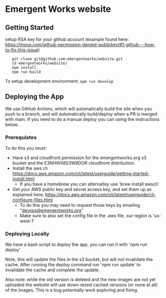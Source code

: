 # Emergent Works website

## Getting Started

setup RSA key for your github account (example found here: https://jhooq.com/github-permission-denied-publickey/#1-github---how-to-fix-this-issue)

```shell
   git clone git@github.com:emergentworks/website.git
   cd emergentworks/website/
   npm install
   npm run build
```

To setup development environment:
`npm run develop`

## Deploying the App

We use GitHub Actions, which will automatically build the site when you push to a branch, and will automatically build/deploy when a PR is merged with main. If you need to do a manual deploy you can using the instructions below.

### Prerequistes

To do this you must:

- Have s3 and cloudfront permission for the emergentworks.org s3 bucket and the E3NHW48S3W8DOR cloudfront distribution.
- Install the aws cli https://docs.aws.amazon.com/cli/latest/userguide/getting-started-install.html
  - If you have a homebrew you can alternatley use 'brew install awscli'
- Get your AWS public key and secret access key, and set them up as explained here: https://docs.aws.amazon.com/cli/latest/userguide/cli-configure-files.html
  - To do this you may need to request those keys by emailing "devops@emergentworks.org"
  - Make sure to also set the config file in the .aws file, our region is 'us-west-1'

### Deploying Locally

We have a bash script to deploy the app, you can run it with 'npm run deploy'

Note, this will update the files in the s3 bucket, but will not invalidate the cache. After running the
deploy command run 'npm run update' to invalidate the cache and complete the update.

Also note: while the old version is deleted and the new images are not yet uploaded the website will use down-rezed cached versions (or none at all) of the images. This is a bug potentially work exploring and fixing.
